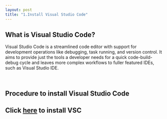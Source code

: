 ```yaml
---
layout: post
title: "1.Install Visual Studio Code"
---
```

<html>
  <body>
    <h2>What is Visual Studio Code?</h2>
    <p>Visual Studio Code is a streamlined code editor with support for development operations like debugging, task running, and version control. It aims to provide just the tools a developer needs for a quick code-build-debug cycle and leaves more complex workflows to fuller featured IDEs, such as Visual Studio IDE.</p>
    <br>
    <h2>Procedure to install Visual Studio Code<h2>
    <p>Click <a href="https://code.visualstudio.com/Download">here</a> to install VSC</p>
  </body>
</html>

  
